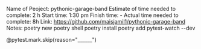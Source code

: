 Name of Peoject: pythonic-garage-band
Estimate of time needed to complete: 2 h
Start time: 1:30 pm
Finish time: -
Actual time needed to complete: 8h
Link: https://github.com/maisjamil1/pythonic-garage-band
Notes:
poetry new 
poetry shell 
poetry install 
poetry add pytest-watch --dev

@pytest.mark.skip(reason="______") 